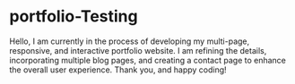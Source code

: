 # portfolio-Testing
Hello, I am currently in the process of developing my multi-page, responsive, and interactive portfolio website. I am refining the details, incorporating multiple blog pages, and creating a contact page to enhance the overall user experience. Thank you, and happy coding!
